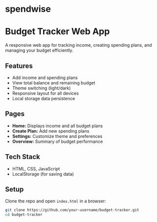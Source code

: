 # spendwise
# Budget Tracker Web App

A responsive web app for tracking income, creating spending plans, and managing your budget efficiently.

## Features

- Add income and spending plans
- View total balance and remaining budget
- Theme switching (light/dark)
- Responsive layout for all devices
- Local storage data persistence

## Pages

- **Home:** Displays income and all budget plans
- **Create Plan:** Add new spending plans
- **Settings:** Customize theme and preferences
- **Overview:** Summary of budget performance

## Tech Stack

- HTML, CSS, JavaScript
- LocalStorage (for saving data)

## Setup

Clone the repo and open `index.html` in a browser:

```bash
git clone https://github.com/your-username/budget-tracker.git
cd budget-tracker
